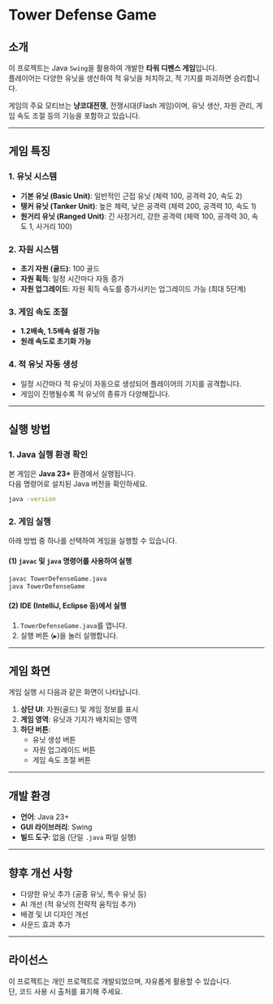 
# Tower Defense Game

## 소개
이 프로젝트는 Java `Swing`을 활용하여 개발한 **타워 디펜스 게임**입니다.  
플레이어는 다양한 유닛을 생산하여 적 유닛을 처치하고, 적 기지를 파괴하면 승리합니다.

게임의 주요 모티브는 **냥코대전쟁**, 전쟁시대(Flash 게임)이며, 
유닛 생산, 자원 관리, 게임 속도 조절 등의 기능을 포함하고 있습니다.

---

## 게임 특징

### 1. 유닛 시스템
- **기본 유닛 (Basic Unit)**: 일반적인 근접 유닛 (체력 100, 공격력 20, 속도 2)
- **탱커 유닛 (Tanker Unit)**: 높은 체력, 낮은 공격력 (체력 200, 공격력 10, 속도 1)
- **원거리 유닛 (Ranged Unit)**: 긴 사정거리, 강한 공격력 (체력 100, 공격력 30, 속도 1, 사거리 100)

### 2. 자원 시스템
- **초기 자원 (골드)**: 100 골드
- **자원 획득**: 일정 시간마다 자동 증가
- **자원 업그레이드**: 자원 획득 속도를 증가시키는 업그레이드 가능 (최대 5단계)

### 3. 게임 속도 조절
- **1.2배속, 1.5배속 설정 가능**
- **원래 속도로 초기화 가능**

### 4. 적 유닛 자동 생성
- 일정 시간마다 적 유닛이 자동으로 생성되어 플레이어의 기지를 공격합니다.
- 게임이 진행될수록 적 유닛의 종류가 다양해집니다.

---

## 실행 방법

### 1. Java 실행 환경 확인
본 게임은 **Java 23+** 환경에서 실행됩니다.  
다음 명령어로 설치된 Java 버전을 확인하세요.

```sh
java -version
```

### 2. 게임 실행
아래 방법 중 하나를 선택하여 게임을 실행할 수 있습니다.

#### (1) `javac` 및 `java` 명령어를 사용하여 실행
```sh
javac TowerDefenseGame.java
java TowerDefenseGame
```

#### (2) IDE (IntelliJ, Eclipse 등)에서 실행
1. `TowerDefenseGame.java`를 엽니다.
2. 실행 버튼 (`▶`)을 눌러 실행합니다.

---

## 게임 화면
게임 실행 시 다음과 같은 화면이 나타납니다.

1. **상단 UI**: 자원(골드) 및 게임 정보를 표시
2. **게임 영역**: 유닛과 기지가 배치되는 영역
3. **하단 버튼**:
    - 유닛 생성 버튼
    - 자원 업그레이드 버튼
    - 게임 속도 조절 버튼

---

## 개발 환경
- **언어**: Java 23+
- **GUI 라이브러리**: Swing
- **빌드 도구**: 없음 (단일 `.java` 파일 실행)

---

## 향후 개선 사항
- 다양한 유닛 추가 (공중 유닛, 특수 유닛 등)
- AI 개선 (적 유닛의 전략적 움직임 추가)
- 배경 및 UI 디자인 개선
- 사운드 효과 추가

---

## 라이선스
이 프로젝트는 개인 프로젝트로 개발되었으며, 자유롭게 활용할 수 있습니다.  
단, 코드 사용 시 출처를 표기해 주세요.
